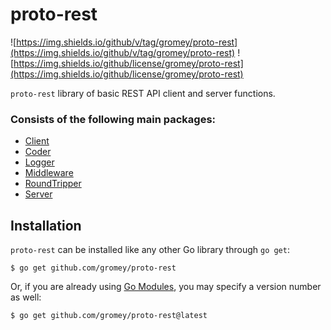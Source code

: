 # proto-rest

![https://img.shields.io/github/v/tag/gromey/proto-rest](https://img.shields.io/github/v/tag/gromey/proto-rest)
![https://img.shields.io/github/license/gromey/proto-rest](https://img.shields.io/github/license/gromey/proto-rest)

`proto-rest` library of basic REST API client and server functions.

### Consists of the following main packages:

- [Client](https://github.com/gromey/proto-rest/blob/main/client/README.md)
- [Coder](https://github.com/gromey/proto-rest/blob/main/coder/README.md)
- [Logger](https://github.com/gromey/proto-rest/blob/main/logger/README.md)
- [Middleware](https://github.com/gromey/proto-rest/blob/main/middleware/README.md)
- [RoundTripper](https://github.com/gromey/proto-rest/blob/main/roundtripper/README.md)
- [Server](https://github.com/gromey/proto-rest/blob/main/server/README.md)

## Installation

`proto-rest` can be installed like any other Go library through `go get`:

```console
$ go get github.com/gromey/proto-rest
```

Or, if you are already using
[Go Modules](https://github.com/golang/go/wiki/Modules), you may specify a version number as well:

```console
$ go get github.com/gromey/proto-rest@latest
```